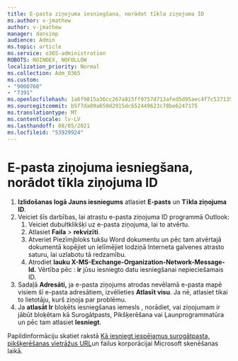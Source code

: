 ```yaml
---
title: E-pasta ziņojuma iesniegšana, norādot tīkla ziņojuma ID
ms.author: v-jmathew
author: v-jmathew
manager: dansimp
audience: Admin
ms.topic: article
ms.service: o365-administration
ROBOTS: NOINDEX, NOFOLLOW
localization_priority: Normal
ms.collection: Adm_O365
ms.custom:
- "9000760"
- "7391"
ms.openlocfilehash: 1a6f9815a36cc267a815ff9757d713afed5d95aec4f7c537135c88cadf26cc51
ms.sourcegitcommit: b5f7da89a650d2915dc652449623c78be6247175
ms.translationtype: MT
ms.contentlocale: lv-LV
ms.lasthandoff: 08/05/2021
ms.locfileid: "53929924"
---
```

# <a name="submit-an-email-message-by-providing-the-network-message-id"></a>E-pasta ziņojuma iesniegšana, norādot tīkla ziņojuma ID

1. **Izlidošanas logā Jauns iesniegums** atlasiet **E-pasts** un **Tīkla ziņojuma ID**.
2. Veiciet šīs darbības, lai atrastu e-pasta ziņojuma ID programmā Outlook:
    1. Veiciet dubultklikšķi uz e-pasta ziņojuma, lai to atvērtu.
    1. Atlasiet **Faila**  >  **rekvizīti**.
    1. Atveriet Piezīmjbloks tukšu Word dokumentu un pēc tam atvērtajā dokumentā  kopējiet un ielīmējiet lodziņā Interneta galvenes atrasto saturu, lai uzlabotu tā redzamību.
    1. Atrodiet **lauku X-MS-Exchange-Organization-Network-Message-Id.** Vērtība pēc : **ir** jūsu iesniegto datu iesniegšanai nepieciešamais ID.
3. Sadaļā **Adresāti,** ja e-pasta ziņojums atrodas nevēlamā e-pasta mapē visiem šī e-pasta adresātiem, izvēlieties **Atlasīt visu**. Ja nē, atlasiet tikai to lietotāju, kurš ziņoja par problēmu.
4. Ja **atlasāt Ir** bloķēts iesniegšanas iemesls , norādiet, vai ziņojumam ir jābūt bloķētam kā Surogātpasts, Pikšķerēšana vai Ļaunprogrammatūra un pēc tam atlasiet **Iesniegt**.   

Papildinformāciju skatiet rakstā [Kā iesniegt iespējamus surogātpasta, pikšķerēšanas vietrāžus URL](https://go.microsoft.com/fwlink/?linkid=2101479)un failus korporācijai Microsoft skenēšanas laikā.
